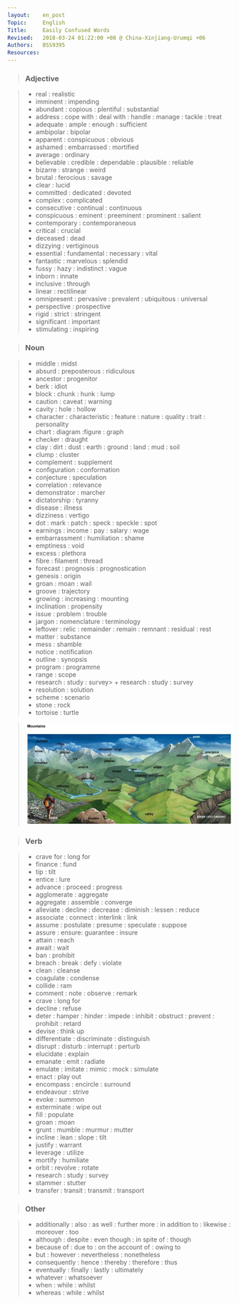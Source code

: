 ```yaml
---
layout:    en_post
Topic:     English
Title:     Easily Confused Words
Revised:   2018-03-24 01:22:00 +08 @ China-Xinjiang-Urumqi +06
Authors:   BSS9395
Resources:
---
```


>  ### Adjective

> + real : realistic
> + imminent : impending
> + abundant : copious : plentiful : substantial
> + address : cope with : deal with : handle : manage : tackle : treat 
> + adequate : ample : enough : sufficient
> + ambipolar : bipolar
> + apparent : conspicuous : obvious
> + ashamed : embarrassed : mortified
> + average : ordinary
> + believable : credible : dependable : plausible : reliable
> + bizarre : strange : weird
> + brutal : ferocious : savage 
> + clear : lucid
> + committed : dedicated : devoted
> + complex : complicated
> + consecutive : continual : continuous
> + conspicuous : eminent : preeminent : prominent : salient
> + contemporary : contemporaneous
> + critical : crucial
> + deceased : dead
> + dizzying : vertiginous
> + essential : fundamental : necessary : vital
> + fantastic : marvelous : splendid
> + fussy : hazy : indistinct : vague
> + inborn : innate
> + inclusive : through
> + linear : rectilinear
> + omnipresent : pervasive : prevalent : ubiquitous : universal
> + perspective : prospective
> + rigid : strict : stringent
> + significant : important
> + stimulating : inspiring

>  ### Noun

> + middle : midst
> + absurd : preposterous : ridiculous
> + ancestor : progenitor
> + berk : idiot
> + block : chunk : hunk : lump
> + caution : caveat : warning
> + cavity : hole : hollow
> + character : characteristic : feature : nature : quality : trait : personality
> + chart : diagram :figure : graph
> + checker : draught
> + clay : dirt : dust : earth : ground : land : mud : soil
> + clump : cluster
> + complement : supplement
> + configuration : conformation
> + conjecture : speculation
> + correlation : relevance
> + demonstrator : marcher
> + dictatorship : tyranny
> + disease : illness 
> + dizziness : vertigo
> + dot : mark : patch : speck : speckle : spot
> + earnings : income : pay : salary : wage
> + embarrassment : humiliation : shame
> + emptiness : void
> + excess : plethora
> + fibre : filament : thread
> + forecast : prognosis : prognostication
> + genesis : origin
> + groan : moan : wail
> + groove : trajectory
> + growing : increasing : mounting
> + inclination : propensity
> + issue : problem : trouble
> + jargon : nomenclature : terminology
> + leftover : relic : remainder : remain : remnant : residual : rest
> + matter : substance
> + mess : shamble
> + notice : notification
> + outline : synopsis
> + program : programme
> + range : scope
> + research : study : survey> + research : study : survey
> + resolution : solution
> + scheme : scenario
> + stone : rock
> + tortoise : turtle

> ![Mountain](figures/Mountain.svg)

>  ### Verb

> + crave for : long for
> + finance : fund
> + tip : tilt
> + entice : lure
> + advance : proceed : progress
> + agglomerate : aggregate
> + aggregate : assemble : converge
> + alleviate : decline : decrease : diminish : lessen : reduce
> + associate : connect : interlink : link
> + assume : postulate : presume : speculate : suppose
> + assure : ensure: guarantee : insure
> + attain : reach
> + await : wait
> + ban : prohibit
> + breach : break : defy : violate
> + clean : cleanse
> + coagulate : condense
> + collide : ram
> + comment : note : observe : remark
> + crave : long for
> + decline : refuse
> + deter : hamper : hinder : impede : inhibit : obstruct : prevent : prohibit : retard
> + devise : think up
> + differentiate : discriminate : distinguish
> + disrupt : disturb : interrupt  : perturb
> + elucidate : explain
> + emanate : emit : radiate
> + emulate : imitate : mimic : mock : simulate
> + enact : play out
> + encompass : encircle : surround
> + endeavour : strive
> + evoke : summon
> + exterminate : wipe out
> + fill : populate
> + groan : moan
> + grunt : mumble : murmur : mutter
> + incline : lean : slope : tilt
> + justify : warrant
> + leverage : utilize
> + mortify : humiliate
> + orbit : revolve : rotate
> + research : study : survey
> + stammer : stutter
> + transfer : transit : transmit : transport

>  ### Other

> + additionally : also : as well : further more : in addition to : likewise : moreover : too
> + although : despite : even though : in spite of : though
> + because of : due to : on the account of : owing to
> + but : however : nevertheless : nonetheless
> + consequently : hence : thereby : therefore : thus
> + eventually : finally : lastly : ultimately
> + whatever : whatsoever
> + when : while : whilst
> + whereas : while : whilst
